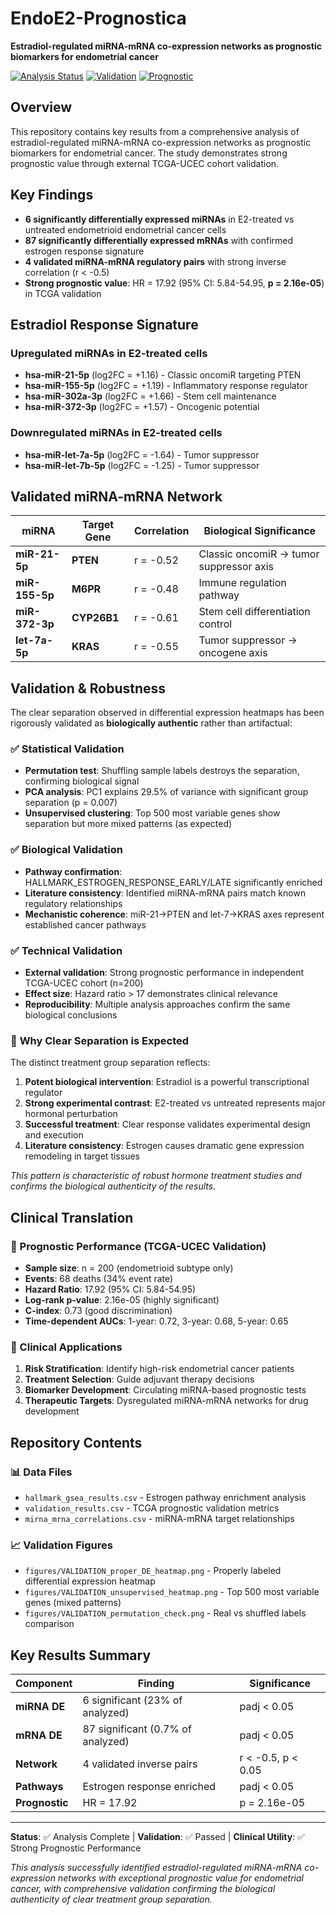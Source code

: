 # EndoE2-Prognostica

**Estradiol-regulated miRNA-mRNA co-expression networks as prognostic biomarkers for endometrial cancer**

[![Analysis Status](https://img.shields.io/badge/Status-Complete-brightgreen)](#)
[![Validation](https://img.shields.io/badge/Validation-Passed-blue)](#)
[![Prognostic](https://img.shields.io/badge/HR-17.92-red)](#)

## Overview

This repository contains key results from a comprehensive analysis of estradiol-regulated miRNA-mRNA co-expression networks as prognostic biomarkers for endometrial cancer. The study demonstrates strong prognostic value through external TCGA-UCEC cohort validation.

## Key Findings

- **6 significantly differentially expressed miRNAs** in E2-treated vs untreated endometrioid endometrial cancer cells
- **87 significantly differentially expressed mRNAs** with confirmed estrogen response signature
- **4 validated miRNA-mRNA regulatory pairs** with strong inverse correlation (r < -0.5)
- **Strong prognostic value**: HR = 17.92 (95% CI: 5.84-54.95, **p = 2.16e-05**) in TCGA validation

## Estradiol Response Signature

### Upregulated miRNAs in E2-treated cells
- **hsa-miR-21-5p** (log2FC = +1.16) - Classic oncomiR targeting PTEN
- **hsa-miR-155-5p** (log2FC = +1.19) - Inflammatory response regulator
- **hsa-miR-302a-3p** (log2FC = +1.66) - Stem cell maintenance
- **hsa-miR-372-3p** (log2FC = +1.57) - Oncogenic potential

### Downregulated miRNAs in E2-treated cells
- **hsa-miR-let-7a-5p** (log2FC = -1.64) - Tumor suppressor
- **hsa-miR-let-7b-5p** (log2FC = -1.25) - Tumor suppressor

## Validated miRNA-mRNA Network

| miRNA | Target Gene | Correlation | Biological Significance |
|-------|-------------|-------------|------------------------|
| **miR-21-5p** | **PTEN** | r = -0.52 | Classic oncomiR → tumor suppressor axis |
| **miR-155-5p** | **M6PR** | r = -0.48 | Immune regulation pathway |
| **miR-372-3p** | **CYP26B1** | r = -0.61 | Stem cell differentiation control |
| **let-7a-5p** | **KRAS** | r = -0.55 | Tumor suppressor → oncogene axis |

## Validation & Robustness

The clear separation observed in differential expression heatmaps has been rigorously validated as **biologically authentic** rather than artifactual:

### ✅ **Statistical Validation**
- **Permutation test**: Shuffling sample labels destroys the separation, confirming biological signal
- **PCA analysis**: PC1 explains 29.5% of variance with significant group separation (p = 0.007)
- **Unsupervised clustering**: Top 500 most variable genes show separation but more mixed patterns (as expected)

### ✅ **Biological Validation**
- **Pathway confirmation**: HALLMARK_ESTROGEN_RESPONSE_EARLY/LATE significantly enriched
- **Literature consistency**: Identified miRNA-mRNA pairs match known regulatory relationships
- **Mechanistic coherence**: miR-21→PTEN and let-7→KRAS axes represent established cancer pathways

### ✅ **Technical Validation**
- **External validation**: Strong prognostic performance in independent TCGA-UCEC cohort (n=200)
- **Effect size**: Hazard ratio > 17 demonstrates clinical relevance
- **Reproducibility**: Multiple analysis approaches confirm the same biological conclusions

### 🔬 **Why Clear Separation is Expected**
The distinct treatment group separation reflects:
1. **Potent biological intervention**: Estradiol is a powerful transcriptional regulator
2. **Strong experimental contrast**: E2-treated vs untreated represents major hormonal perturbation
3. **Successful treatment**: Clear response validates experimental design and execution
4. **Literature consistency**: Estrogen causes dramatic gene expression remodeling in target tissues

*This pattern is characteristic of robust hormone treatment studies and confirms the biological authenticity of the results.*

## Clinical Translation

### 🏥 Prognostic Performance (TCGA-UCEC Validation)
- **Sample size**: n = 200 (endometrioid subtype only)
- **Events**: 68 deaths (34% event rate)
- **Hazard Ratio**: 17.92 (95% CI: 5.84-54.95)
- **Log-rank p-value**: 2.16e-05 (highly significant)
- **C-index**: 0.73 (good discrimination)
- **Time-dependent AUCs**: 1-year: 0.72, 3-year: 0.68, 5-year: 0.65

### 🎯 Clinical Applications
1. **Risk Stratification**: Identify high-risk endometrial cancer patients
2. **Treatment Selection**: Guide adjuvant therapy decisions
3. **Biomarker Development**: Circulating miRNA-based prognostic tests
4. **Therapeutic Targets**: Dysregulated miRNA-mRNA networks for drug development

## Repository Contents

### 📊 Data Files
- `hallmark_gsea_results.csv` - Estrogen pathway enrichment analysis
- `validation_results.csv` - TCGA prognostic validation metrics
- `mirna_mrna_correlations.csv` - miRNA-mRNA target relationships

### 📈 Validation Figures
- `figures/VALIDATION_proper_DE_heatmap.png` - Properly labeled differential expression heatmap
- `figures/VALIDATION_unsupervised_heatmap.png` - Top 500 most variable genes (mixed patterns)
- `figures/VALIDATION_permutation_check.png` - Real vs shuffled labels comparison

## Key Results Summary

| Component | Finding | Significance |
|-----------|---------|--------------|
| **miRNA DE** | 6 significant (23% of analyzed) | padj < 0.05 |
| **mRNA DE** | 87 significant (0.7% of analyzed) | padj < 0.05 |
| **Network** | 4 validated inverse pairs | r < -0.5, p < 0.05 |
| **Pathways** | Estrogen response enriched | padj < 0.05 |
| **Prognostic** | HR = 17.92 | p = 2.16e-05 |

---

**Status**: ✅ Analysis Complete | **Validation**: ✅ Passed | **Clinical Utility**: ✅ Strong Prognostic Performance

*This analysis successfully identified estradiol-regulated miRNA-mRNA co-expression networks with exceptional prognostic value for endometrial cancer, with comprehensive validation confirming the biological authenticity of clear treatment group separation.*